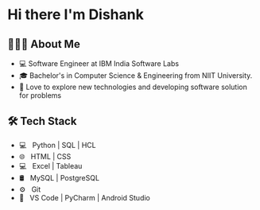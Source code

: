 # Hi there I'm Dishank 

## 🙋🏽‍♂️  About Me

- 💻   Software Engineer at IBM India Software Labs
- 🎓   Bachelor's in Computer Science & Engineering from NIIT University.
- 🌱   Love to explore new technologies and developing software solution for problems

## 🛠  Tech Stack

- 💻 &nbsp;   Python | SQL | HCL
- 🌐 &nbsp;   HTML | CSS
- 💻 &nbsp;   Excel | Tableau
- 🛢 &nbsp;    MySQL | PostgreSQL
- ⚙️ &nbsp;   Git
- 🔧 &nbsp;   VS Code | PyCharm | Android Studio
